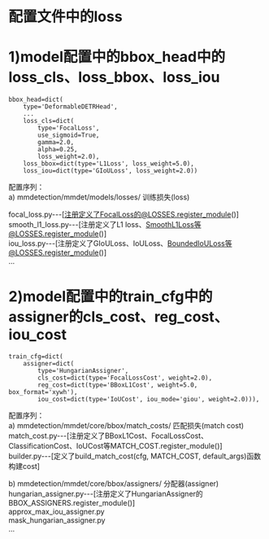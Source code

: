 # 配置文件中的loss
# 1)model配置中的bbox_head中的loss_cls、loss_bbox、loss_iou  
    bbox_head=dict(
        type='DeformableDETRHead',
        ...
        loss_cls=dict(
            type='FocalLoss',
            use_sigmoid=True,
            gamma=2.0,
            alpha=0.25,
            loss_weight=2.0),
        loss_bbox=dict(type='L1Loss', loss_weight=5.0),
        loss_iou=dict(type='GIoULoss', loss_weight=2.0))


配置序列：  
a) mmdetection/mmdet/models/losses/  训练损失(loss)  

focal_loss.py---[注册定义了FocalLoss的@LOSSES.register_module()]  
smooth_l1_loss.py---[注册定义了L1 loss、SmoothL1Loss等@LOSSES.register_module()]  
iou_loss.py---[注册定义了GIoULoss、IoULoss、BoundedIoULoss等@LOSSES.register_module()]  
...  

# 2)model配置中的train_cfg中的assigner的cls_cost、reg_cost、iou_cost  
    train_cfg=dict(
        assigner=dict(
            type='HungarianAssigner',
            cls_cost=dict(type='FocalLossCost', weight=2.0),
            reg_cost=dict(type='BBoxL1Cost', weight=5.0, box_format='xywh'),
            iou_cost=dict(type='IoUCost', iou_mode='giou', weight=2.0))),

配置序列：  
a) mmdetection/mmdet/core/bbox/match_costs/  匹配损失(match cost)  
match_cost.py---[注册定义了BBoxL1Cost、FocalLossCost、ClassificationCost、IoUCost等MATCH_COST.register_module()]  
builder.py---[定义了build_match_cost(cfg, MATCH_COST, default_args)函数构建cost]  

b) mmdetection/mmdet/core/bbox/assigners/  分配器(assigner)  
hungarian_assigner.py---[注册定义了HungarianAssigner的BBOX_ASSIGNERS.register_module()]  
approx_max_iou_assigner.py  
mask_hungarian_assigner.py  
...  
